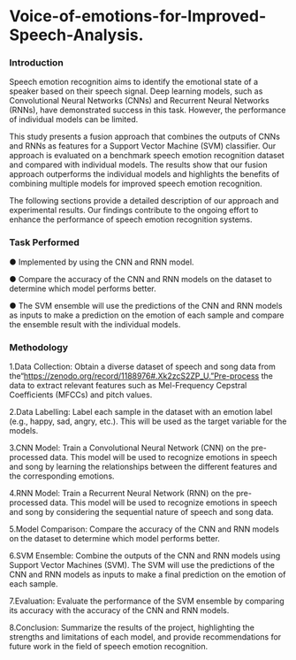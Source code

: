 # Voice-of-emotions-for-Improved-Speech-Analysis.
### Introduction
Speech emotion recognition aims to identify the emotional state of a speaker based on their speech signal. Deep learning models, such as Convolutional Neural Networks (CNNs) and Recurrent Neural Networks (RNNs), have demonstrated success in this task. However, the performance of individual models can be limited. 

This study presents a fusion approach that combines the outputs of CNNs and RNNs as features for a Support Vector Machine (SVM) classifier. Our approach is evaluated on a benchmark speech emotion recognition dataset and compared with individual models. The results show that our fusion approach outperforms the individual models and highlights the benefits of combining multiple models for improved speech emotion recognition.

The following sections provide a detailed description of our approach and experimental results. Our findings contribute to the ongoing effort to enhance the performance of speech emotion recognition systems.

### Task Performed
● Implemented by using the CNN and RNN model.

● Compare the accuracy of the CNN and RNN models on the dataset to determine which model performs better.

● The SVM ensemble will use the predictions of the CNN and RNN models as inputs to make a prediction on the emotion of each sample and compare the ensemble result with the individual models.


### Methodology
1.Data Collection: Obtain a diverse dataset of speech and song data from the“https://zenodo.org/record/1188976#.Xk2zcS2ZP_U.”Pre-process the data to extract relevant features such as Mel-Frequency Cepstral Coefficients (MFCCs) and pitch values.

2.Data Labelling: Label each sample in the dataset with an emotion label (e.g., happy, sad, angry, etc.). This will be used as the target variable for the models.

3.CNN Model: Train a Convolutional Neural Network (CNN) on the pre-processed data. This model will be used to recognize emotions in speech and song by learning the relationships between the different features and the corresponding emotions. 

4.RNN Model: Train a Recurrent Neural Network (RNN) on the pre-processed data. This model will be used to recognize emotions in speech and song by considering the sequential nature of speech and song data. 

5.Model Comparison: Compare the accuracy of the CNN and RNN models on the dataset to determine which model performs better.

6.SVM Ensemble: Combine the outputs of the CNN and RNN models using Support Vector Machines (SVM). The SVM will use the predictions of the CNN and RNN models as inputs to make a final prediction on the emotion of each sample.

7.Evaluation: Evaluate the performance of the SVM ensemble by comparing its accuracy with the accuracy of the CNN and RNN models.

8.Conclusion: Summarize the results of the project, highlighting the strengths and limitations of each model, and provide recommendations for future work in the field of speech emotion recognition.
